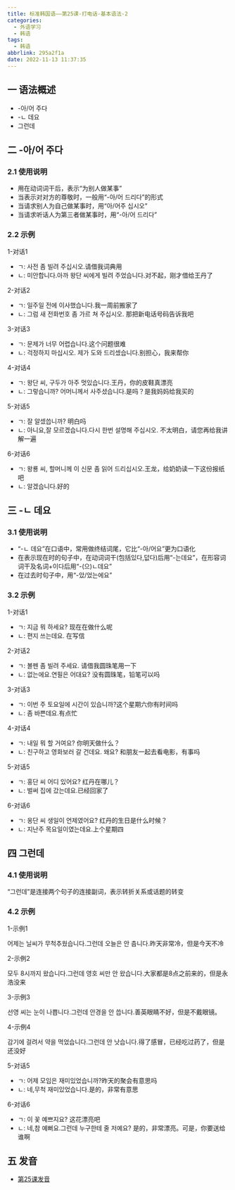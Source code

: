 ```yaml
---
title: 标准韩国语——第25课-打电话-基本语法-2
categories:
  - 外语学习
  - 韩语
tags:
  - 韩语
abbrlink: 295a2f1a
date: 2022-11-13 11:37:35
---
```

## 一 语法概述

* -아/어 주다
* -ㄴ 데요
* 그런데

<!--more-->

## 二  -아/어 주다

### 2.1 使用说明

* 用在动词词干后，表示“为别人做某事”
* 当表示对对方的尊敬时，一般用“-아/어 드리다”的形式
* 当请求别人为自己做某事时，用“아/어주 십시오”
* 当请求听话人为第三者做某事时，用“-아/어 드리다”

### 2.2 示例

1-对话1

* ㄱ: 사전 좀 빌려 주십시오.请借我词典用
* ㄴ: 미안합니다.아까 왕단 씨에게 빌려 주었습니다.对不起，刚才借给王丹了

2-对话2

* ㄱ: 일주일 전에 이사했습니다.我一周前搬家了 
* ㄴ: 그럼 새 전화번호 좀 가르 쳐 주십시오. 那把新电话号码告诉我吧

3-对话3

* ㄱ: 문제가 너무 어렵습니다.这个问题很难
* ㄴ: 걱정하지 마십시오. 제가 도와 드리셌습니다.别担心，我来帮你

4-对话4

* ㄱ: 왕단 씨, 구두가 아주 멋있습니다.王丹，你的皮鞋真漂亮
* ㄴ: 그렇습니까? 어머니께서 사주셨습니다.是吗？是我妈妈给我买的

5-对话5

* ㄱ: 잘 알셌씁니까? 明白吗
* ㄴ: 아니요,잘 모르겠습니다.다시 한번 설명해 주십시오. 不太明白，请您再给我讲解一遍

6-对话6

* ㄱ: 왕룡 씨, 할머니께 이 신문 좀 읽어 드리십시오.王龙，给奶奶读一下这份报纸吧
* ㄴ: 알겠습니다.好的

## 三 -ㄴ 데요

### 3.1 使用说明

* “-ㄴ 데요”在口语中，常用做终结词尾，它比“-아/어요”更为口语化
* 在表示现在时的句子中，在动词词干(包括있다,덦다)后用“-는데요”，在形容词词干及名词+이다后用“-(으)ㄴ데요”
* 在过去时句子中，用“-았/었는에요”

### 3.2 示例

1-对话1

* ㄱ: 지금 뭐 하세요? 现在在做什么呢
* ㄴ: 편지 쓰는데요. 在写信

2-对话2

* ㄱ: 볼펜 좀 빌려 주세요. 请借我圆珠笔用一下
* ㄴ: 없는에요.연필은 어대요? 没有圆珠笔，铅笔可以吗

3-对话3

* ㄱ: 이번 주 토요일에 시간이 있습니까?这个星期六你有时间吗
* ㄴ: 좀 바쁜데요.有点忙

4-对话4

* ㄱ: 내일 뭐 할 거여요? 你明天做什么？
* ㄴ: 친구하고 영화보러 갈 건데요. 왜요? 和朋友一起去看电影，有事吗

5-对话5

* ㄱ: 홍단 씨 어디 있어요? 红丹在哪儿？
* ㄴ: 벌써 집에 갔는데요.已经回家了

6-对话6

* ㄱ: 옹단 씨 생일이 언제였어요? 红丹的生日是什么时候？
* ㄴ: 지난주 목요일이였는데요.上个星期四

## 四 그런데

### 4.1 使用说明

“그런데”是连接两个句子的连接副词，表示转折关系或话题的转变

### 4.2 示例

1-示例1

어제는 닐씨가 무척추웠습니다.그런데 오늘은 안 춥니다.昨天非常冷，但是今天不冷

2-示例2

모두 8시까지 왔습니다.그런데 영호 씨만 안 왔습니다.大家都是8点之前来的，但是永浩没来

3-示例3

선영 씨는 눈이 나쁩니다.그런데 안경을 안 씁니다.善英眼睛不好，但是不戴眼镜。

4-示例4

감기에 걸려서 약을 먹었습니다.그런데 안 낫습니다.得了感冒，已经吃过药了，但是还没好

5-对话5

* ㄱ: 어제 모임은 재미있었습니까?昨天的聚会有意思吗
* ㄴ: 네,무척 재미있었습니다.是的，非常有意思

6-对话6

* ㄱ: 이 꽃 예쁘지요? 这花漂亮吧
* ㄴ: 네,참 예뻐요.그런데 누구한테 줄 저예요? 是的，非常漂亮。可是，你要送给谁啊

## 五 发音

* [第25课发音][1]



[1]:https://biz.cli.im/test/MN485339?coding=I4eosu&qrurl=http%3A%2F%2Fqr31.cn%2FI4eosu&gtype=2